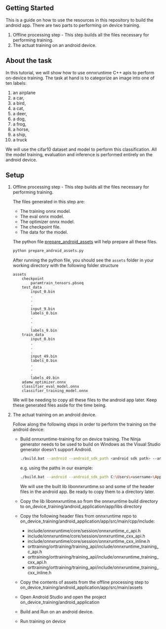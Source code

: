 ## Getting Started

This is a guide on how to use the resources in this repository to build the android app. There are two parts to performing on device training.

1. Offline processing step - This step builds all the files necessary for performing training.
2. The actuat training on an android device.

## About the task

In this tutorial, we will show how to use onnxruntime C++ apis to perform on-device training. The task at hand is to categorize an image into one of ten labels:
1. an airplane
2. a car,
3. a bird,
4. a cat,
5. a deer,
6. a dog,
7. a frog,
8. a horse,
9. a ship,
20. a truck

We will use the cifar10 dataset and model to perform this classification. All the model training, evaluation and inference is performed entirely on the android device.

## Setup

1. Offline processing step - This step builds all the files necessary for performing training.
    
    The files generated in this step are:
    - The training onnx model.
    - The eval onnx model.
    - The optimizer onnx model.
    - The checkpoint file.
    - The data for the model.

    The python file [prepare_android_assets](offline_preprocessing/prepare_android_assets.py) will help prepare all these files. 
    ```py
    python prepare_android_assets.py
    ```
    After running the python file, you should see the `assets` folder in your working directory with the following folder structure
    ```
    assets
        checkpoint
            paramtrain_tensors.pbseq
        test_data
            input_0.bin
            .
            .
            .
            input_9.bin
            labels_0.bin
            .
            .
            .
            labels_9.bin
        train_data
            input_0.bin
            .
            .
            .
            input_49.bin
            labels_0.bin
            .
            .
            .
            labels_49.bin
        adamw_optimizer.onnx
        classifier_eval_model.onnx
        classifier_training_model.onnx
    ```
    We will be needing to copy all these files to the android app later. Keep these generated files aside for the time being. 

2. The actuat training on an android device.

    Follow along the following steps in order to perform the training on the android device:

    - Build onnxruntime-training for on device training. The Ninja generator needs to be used to build on Windows as the Visual Studio generator doesn’t support Android.

        ```sh
        ./build.bat --android --android_sdk_path <android sdk path> --android_ndk_path <android ndk path> --android_abi <android abi, e.g., arm64-v8a (default) or armeabi-v7a> --android_api <android api level, e.g., 27 (default)> --cmake_generator Ninja --enable_training --enable_training_on_device --skip_tests --build_shared_lib --config MinSizeRel
        ```

        e.g. using the paths in our example:

        ```sh
        ./build.bat --android --android_sdk_path C:\Users\<username>\AppData\Local\Android\Sdk --android_ndk_path C:\Users\<username\AppData\Local\Android\Sdk\ndk\25.1.8937393 --android_abi arm64-v8a --android_api 27 --cmake_generator  Ninja --enable_training --enable_training_on_device --skip_tests --build_shared_lib --config MinSizeRel
        ```

        We will use the built lib libonnxruntime.so and some of the header files in the android app. Be ready to copy them to a directory later.

    - Copy the lib libonnxruntime.so from the onnxruntime build directory to on_device_training/android_application/app/libs directory
    - Copy the following header files from onnxruntime repo to on_device_training/android_application/app/src/main/cpp/include:
      - include/onnxruntime/core/session/onnxruntime_c_api.h
      - include/onnxruntime/core/session/onnxruntime_cxx_api.h
      - include/onnxruntime/core/session/onnxruntime_cxx_inline.h
      - orttraining/orttraining/training_api/include/onnxruntime_training_c_api.h
      - orttraining/orttraining/training_api/include/onnxruntime_training_cxx_api.h
      - orttraining/orttraining/training_api/include/onnxruntime_training_cxx_inline.h

    - Copy the contents of assets from the offline processing step to on_device_training/android_application/app/src/main/assets

    - Open Android Studio and open the project on_device_training/android_application
    - Build and Run on an android device.
    - Run training on device

